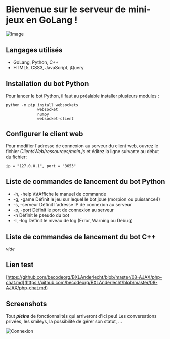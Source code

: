 # Bienvenue sur le serveur de mini-jeux en GoLang !

![Image](https://c.pxhere.com/photos/c5/d0/code_html_digital_coding_web_programming_computer_technology-670370.jpg!d)

## Langages utilisés

+ GoLang, Python, C++
+ HTML5, CSS3, JavaScript, jQuery

## Installation du bot Python

Pour lancer le bot Python, il faut au préalable installer plusieurs modules :
```
python -m pip install websockets
		      websocket
		      numpy
		      websocket-client
```

## Configurer le client web

Pour modifier l'adresse de connexion au serveur du client web, ouvrez le fichier *ClientsWeb/ressources/main.js* et éditez la ligne suivante au début du fichier:
```
ip = "127.0.0.1", port = "3653"
```

## Liste de commandes de lancement du bot Python

+ -h, -help            \t\tAffiche le manuel de commande
+ -g, -game            Définit le jeu sur lequel le bot joue (morpion ou puissance4)
+ -s, -serveur         Définit l'adresse IP de connexion au serveur
+ -p, -port            Définit le port de connexion au serveur
+ -n                   Définit le pseudo du bot
+ -l, -log             Définit le niveau de log (Error, Warning ou Debug)


## Liste de commandes de lancement du bot C++

_*vide*_













## Lien test
[https://github.com/becodeorg/BXLAnderlecht/blob/master/08-AJAX/php-chat.md](https://github.com/becodeorg/BXLAnderlecht/blob/master/08-AJAX/php-chat.md)

## Screenshots 

Tout _**pleins**_ de fonctionnalités qui arriveront d'ici peu! Les conversations privées, les smileys, la possibilité de gérer son statut, ... 

![Connexion](https://i.imgur.com/BxP73v9.png)
